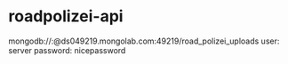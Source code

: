 # roadpolizei-api

mongodb://<dbuser>:<dbpassword>@ds049219.mongolab.com:49219/road_polizei_uploads
user: server
password: nicepassword
